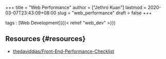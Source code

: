 +++
title = "Web Performance"
author = ["Jethro Kuan"]
lastmod = 2020-03-07T23:43:09+08:00
slug = "web_performance"
draft = false
+++

tags
: [Web Development]({{< relref "web_dev" >}})


## Resources {#resources}

-   [thedaviddias/Front-End-Performance-Checklist](https://github.com/thedaviddias/Front-End-Performance-Checklist)
